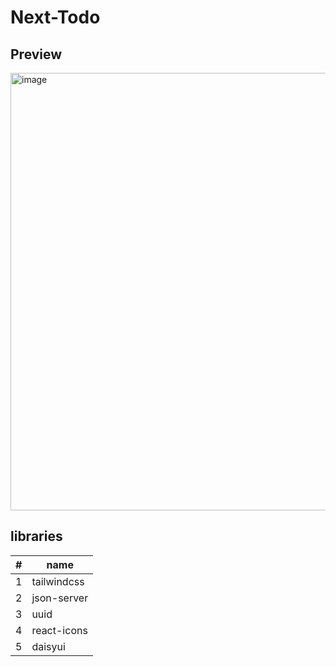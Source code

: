 # Next-Todo

## Preview
<img width="700" alt="image" src="https://github.com/NEARworld/next-todo/assets/102969108/2eda80cf-da45-4dd8-9253-82f6fc23a398" />

## libraries
| # | name |
| --- | --- |
| 1 | tailwindcss |
| 2 | json-server |
| 3 | uuid |
| 4 | react-icons |
| 5 | daisyui |
